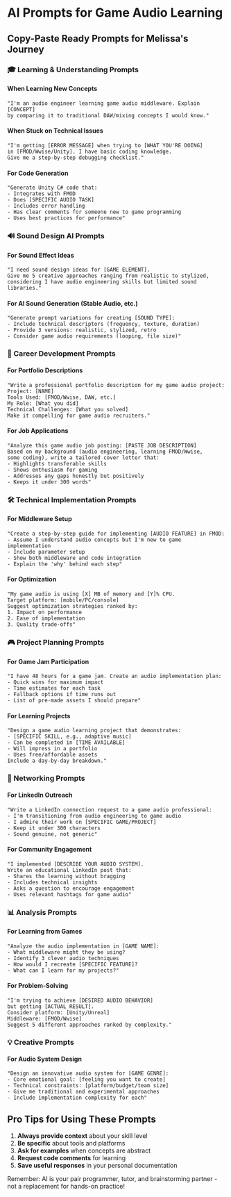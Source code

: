 # AI Prompts for Game Audio Learning

## Copy-Paste Ready Prompts for Melissa's Journey

### 🎓 Learning & Understanding Prompts

#### When Learning New Concepts
```
"I'm an audio engineer learning game audio middleware. Explain [CONCEPT] 
by comparing it to traditional DAW/mixing concepts I would know."
```

#### When Stuck on Technical Issues
```
"I'm getting [ERROR MESSAGE] when trying to [WHAT YOU'RE DOING] 
in [FMOD/Wwise/Unity]. I have basic coding knowledge. 
Give me a step-by-step debugging checklist."
```

#### For Code Generation
```
"Generate Unity C# code that:
- Integrates with FMOD
- Does [SPECIFIC AUDIO TASK]
- Includes error handling
- Has clear comments for someone new to game programming
- Uses best practices for performance"
```

### 🔊 Sound Design AI Prompts

#### For Sound Effect Ideas
```
"I need sound design ideas for [GAME ELEMENT]. 
Give me 5 creative approaches ranging from realistic to stylized, 
considering I have audio engineering skills but limited sound libraries."
```

#### For AI Sound Generation (Stable Audio, etc.)
```
"Generate prompt variations for creating [SOUND TYPE]:
- Include technical descriptors (frequency, texture, duration)
- Provide 3 versions: realistic, stylized, retro
- Consider game audio requirements (looping, file size)"
```

### 💼 Career Development Prompts

#### For Portfolio Descriptions
```
"Write a professional portfolio description for my game audio project:
Project: [NAME]
Tools Used: [FMOD/Wwise, DAW, etc.]
My Role: [What you did]
Technical Challenges: [What you solved]
Make it compelling for game audio recruiters."
```

#### For Job Applications
```
"Analyze this game audio job posting: [PASTE JOB DESCRIPTION]
Based on my background (audio engineering, learning FMOD/Wwise, 
some coding), write a tailored cover letter that:
- Highlights transferable skills
- Shows enthusiasm for gaming
- Addresses any gaps honestly but positively
- Keeps it under 300 words"
```


### 🛠 Technical Implementation Prompts

#### For Middleware Setup
```
"Create a step-by-step guide for implementing [AUDIO FEATURE] in FMOD:
- Assume I understand audio concepts but I'm new to game implementation
- Include parameter setup
- Show both middleware and code integration
- Explain the 'why' behind each step"
```

#### For Optimization
```
"My game audio is using [X] MB of memory and [Y]% CPU.
Target platform: [mobile/PC/console]
Suggest optimization strategies ranked by:
1. Impact on performance
2. Ease of implementation
3. Quality trade-offs"
```

### 🎮 Project Planning Prompts

#### For Game Jam Participation
```
"I have 48 hours for a game jam. Create an audio implementation plan:
- Quick wins for maximum impact
- Time estimates for each task
- Fallback options if time runs out
- List of pre-made assets I should prepare"
```

#### For Learning Projects
```
"Design a game audio learning project that demonstrates:
- [SPECIFIC SKILL, e.g., adaptive music]
- Can be completed in [TIME AVAILABLE]
- Will impress in a portfolio
- Uses free/affordable assets
Include a day-by-day breakdown."
```

### 🤝 Networking Prompts

#### For LinkedIn Outreach
```
"Write a LinkedIn connection request to a game audio professional:
- I'm transitioning from audio engineering to game audio
- I admire their work on [SPECIFIC GAME/PROJECT]
- Keep it under 300 characters
- Sound genuine, not generic"
```

#### For Community Engagement
```
"I implemented [DESCRIBE YOUR AUDIO SYSTEM]. 
Write an educational LinkedIn post that:
- Shares the learning without bragging
- Includes technical insights
- Asks a question to encourage engagement
- Uses relevant hashtags for game audio"
```

### 📊 Analysis Prompts

#### For Learning from Games
```
"Analyze the audio implementation in [GAME NAME]:
- What middleware might they be using?
- Identify 3 clever audio techniques
- How would I recreate [SPECIFIC FEATURE]?
- What can I learn for my projects?"
```

#### For Problem-Solving
```
"I'm trying to achieve [DESIRED AUDIO BEHAVIOR] 
but getting [ACTUAL RESULT]. 
Consider platform: [Unity/Unreal]
Middleware: [FMOD/Wwise]
Suggest 5 different approaches ranked by complexity."
```

### 💡 Creative Prompts

#### For Audio System Design
```
"Design an innovative audio system for [GAME GENRE]:
- Core emotional goal: [feeling you want to create]
- Technical constraints: [platform/budget/team size]
- Give me traditional and experimental approaches
- Include implementation complexity for each"
```

## Pro Tips for Using These Prompts

1. **Always provide context** about your skill level
2. **Be specific** about tools and platforms
3. **Ask for examples** when concepts are abstract
4. **Request code comments** for learning
5. **Save useful responses** in your personal documentation

Remember: AI is your pair programmer, tutor, and brainstorming partner - not a replacement for hands-on practice!
